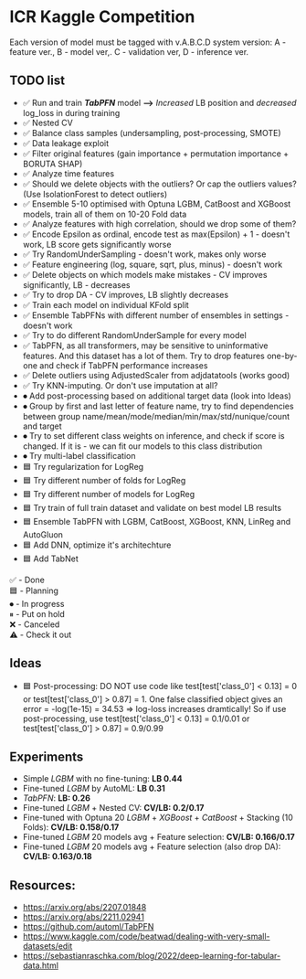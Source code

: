 # ICR Kaggle Competition
Each version of model must be tagged with v.A.B.C.D system version: A - feature ver., B - model ver,. C - validation ver, D - inference ver.

## TODO list
* ✅ Run and train ***TabPFN*** model **-->** *Increased* LB position and *decreased* log_loss in during training
* ✅ Nested CV
* ✅ Balance class samples (undersampling, post-processing, SMOTE)
* ✅ Data leakage exploit
* ✅ Filter original features (gain importance + permutation importance + BORUTA SHAP)
* ✅ Analyze time features
* ✅ Should we delete objects with the outliers? Or cap the outliers values? (Use IsolationForest to detect outliers)
* ✅ Ensemble 5-10 optimised with Optuna LGBM, CatBoost and XGBoost models, train all of them on 10-20 Fold data
* ✅ Analyze features with high correlation, should we drop some of them?
* ✅ Encode Epsilon as ordinal, encode test as max(Epsilon) + 1 - doesn't work, LB score gets significantly worse
* ✅ Try RandomUnderSampling - doesn't work, makes only worse
* ✅ Feature engineering (log, square, sqrt, plus, minus) - doesn't work
* ✅ Delete objects on which models make mistakes - CV improves significantly, LB - decreases
* ✅ Try to drop DA - CV improves, LB slightly decreases
* ✅ Train each model on individual KFold split
* ✅ Ensemble TabPFNs with different number of ensembles in settings - doesn't work
* ✅ Try to do different RandomUnderSample for every model
* ✅ TabPFN, as all transformers, may be sensitive to uninformative features. And this dataset has a lot of them. Try to drop features one-by-one and check if TabPFN performance increases
* ✅ Delete outliers using AdjustedScaler from adjdatatools (works good)
* ✅ Try KNN-imputing. Or don't use imputation at all?
* ⏺ Add post-processing based on additional target data (look into Ideas)
* ⏺ Group by first and last letter of feature name, try to find dependencies between group name/mean/mode/median/min/max/std/nunique/count and target
* ⏺ Try to set different class weights on inference, and check if score is changed. If it is - we can fit our models to this class distribution
* ⏺ Try multi-label classification
* 🟦 Try regularization for LogReg
* 🟦 Try different number of folds for LogReg
* 🟦 Try different number of models for LogReg
* 🟦 Try train of full train dataset and validate on best model LB results 
* 🟦 Ensemble TabPFN with LGBM, CatBoost, XGBoost, KNN, LinReg and AutoGluon
* 🟦 Add DNN, optimize it's architechture
* 🟦 Add TabNet




✅ - Done <br>
🟦 - Planning <br>
⏺ - In progress <br>
⏸ - Put on hold <br>
❌ - Canceled <br>
⚠️ - Check it out <br>

## Ideas
* 🟦 Post-processing: DO NOT use code like test[test['class_0'] < 0.13] = 0 or test[test['class_0'] > 0.87] = 1. 
     One false classified object gives an error = -log(1e-15) = 34.53 => log-loss increases dramtically! So if use
     post-processing, use test[test['class_0'] < 0.13] = 0.1/0.01 or test[test['class_0'] > 0.87] = 0.9/0.99


## Experiments
* Simple *LGBM* with no fine-tuning: **LB 0.44**
* Fine-tuned *LGBM* by AutoML: **LB 0.31**
* *TabPFN*: **LB: 0.26** 
* Fine-tuned *LGBM* + Nested CV: **CV/LB: 0.2/0.17** 
* Fine-tuned with Optuna 20 *LGBM* + *XGBoost* + *CatBoost* + Stacking (10 Folds): **CV/LB: 0.158/0.17** 
* Fine-tuned *LGBM* 20 models avg + Feature selection: **CV/LB: 0.166/0.17** 
* Fine-tuned *LGBM* 20 models avg + Feature selection (also drop DA): **CV/LB: 0.163/0.18** 

## Resources:
* https://arxiv.org/abs/2207.01848
* https://arxiv.org/abs/2211.02941
* https://github.com/automl/TabPFN
* https://www.kaggle.com/code/beatwad/dealing-with-very-small-datasets/edit
* https://sebastianraschka.com/blog/2022/deep-learning-for-tabular-data.html


